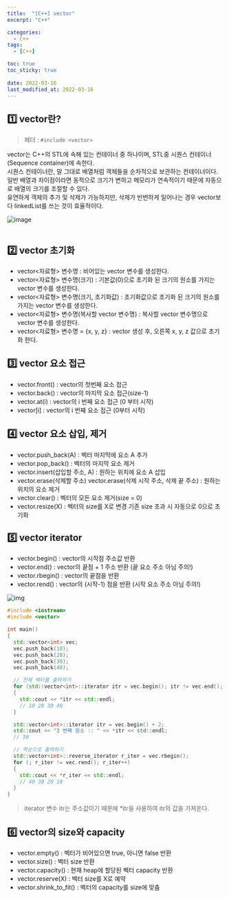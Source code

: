 ```yaml
---
title:  "[C++] vector"
excerpt: "C++"

categories:
  - C++
tags:
  - [C++]

toc: true
toc_sticky: true
 
date: 2022-03-16
last_modified_at: 2022-03-16
---
```


## 1️⃣ vector란?
> 헤더 : `#include <vector>`

vector는 C++의 STL에 속해 있는 컨테이너 중 하나이며, STL중 시퀀스 컨테이너(Sequence container)에 속한다.<br>
시퀀스 컨테이너란, 말 그대로 배열처럼 객체들을 순차적으로 보관하는 컨테이너이다.<br>
일반 배열과 차이점이라면 동적으로 크기가 변하고 메모리가 연속적이기 때문에 자동으로 배열의 크기를 조절할 수 있다.<br>
유연하게 객체의 추가 및 삭제가 가능하지만, 삭제가 빈번하게 일어나는 경우 vector보다 linkedList를 쓰는 것이 효율적이다.

![image](https://user-images.githubusercontent.com/85219306/158568079-87dde380-2579-42ea-a67c-7b71ce3c3699.png)
<br>
<br>

## 2️⃣ vector 초기화
- vector<자료형> 변수명
  : 비어있는 vector 변수를 생성한다.
- vector<자료형> 변수명(크기)
  : 기본값(0)으로 초기화 된 크기의 원소를 가지는 vector 변수를 생성한다.
- vector<자료형> 변수명(크기, 초기화값)
  : 초기화값으로 초기화 된 크기의 원소를 가지는 vector 변수를 생성한다.
- vector<자료형> 변수명(복사할 vector 변수명)
  : 복사할 vector 변수명으로 vector 변수를 생성한다.
- vector<자료형> 변수명 = {x, y, z}
  : vector 생성 후, 오른쪽 x, y, z 값으로 초기화 한다.

## 3️⃣ vector 요소 접근
- vector.front()
  : vector의 첫번째 요소 접근
- vector.back()
  : vector의 마지막 요소 접근(size-1)
- vector.at(i)
  : vector의 i 번째 요소 접근 (0 부터 시작)
- vector[i]
  : vector의 i 번째 요소 접근 (0부터 시작)

## 4️⃣ vector 요소 삽입, 제거
- vector.push_back(A)
  : 벡터 마지막에 요소 A 추가
- vector.pop_back()
  : 벡터의 마지막 요소 제거
- vector.insert(삽입할 주소, A)
  : 원하는 위치에 요소 A 삽입
- vector.erase(삭제할 주소)
  vector.erase(삭제 시작 주소, 삭제 끝 주소) 
  : 원하는 위치의 요소 제거
- vector.clear()
  : 벡터의 모든 요소 제거(size = 0)
- vector.resize(X)
  : 벡터의 size를 X로 변경
    기존 size 초과 시 자동으로 0으로 초기화

## 5️⃣ vector iterator
- vector.begin() 
  : vector의 시작점 주소값 반환 
- vector.end()
  : vector의 끝점 + 1 주소 반환 (끝 요소 주소 아님 주의!)
-  vector.rbegin()
  : vector의 끝점을 반환 
- vector.rend()
  : vector의 (시작-1) 점을 반환 (시작 요소 주소 아님 주의!)

![img](https://user-images.githubusercontent.com/85219306/158571497-4dfc2393-074f-4f41-8679-406cb0f7c576.png)

```c++
#include <iostream>
#include <vector>

int main() 
{
  std::vector<int> vec;
  vec.push_back(10);
  vec.push_back(20);
  vec.push_back(30);
  vec.push_back(40);

  // 전체 벡터를 출력하기
  for (std::vector<int>::iterator itr = vec.begin(); itr != vec.end(); ++itr) 
  {
    std::cout << *itr << std::endl;
    // 10 20 30 40
  } 

  std::vector<int>::iterator itr = vec.begin() + 2;
  std::cout << "3 번째 원소 :: " << *itr << std::endl;
  // 30

  // 역순으로 출력하기
  std::vector<int>::reverse_iterator r_iter = vec.rbegin();
  for (; r_iter != vec.rend(); r_iter++) 
  {
    std::cout << *r_iter << std::endl;
    // 40 30 20 10
  } 
}
```

> iterator 변수 itr는 주소값이기 때문에 *itr을 사용하여 itr의 값을 가져온다.

## 6️⃣ vector의 size와 capacity
- vector.empty()
  : 벡터가 비어있으면 true, 아니면 false 반환
- vector.size()
  : 벡터 size 반환
- vector.capacity()
  : 현재 heap에 할당된 벡터 capacity 반환
- vector.reserve(X)
  : 벡터 size를 X로 예약
- vector.shrink_to_fit()
  : 벡터의 capacity를 size에 맞춤

